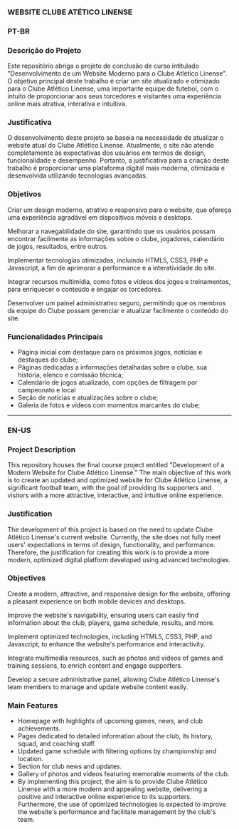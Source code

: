 ### WEBSITE CLUBE ATÉTICO LINENSE

### PT-BR 

### Descrição do Projeto
Este repositório abriga o projeto de conclusão de curso intitulado "Desenvolvimento de um Website Moderno para o Clube Atlético Linense". O objetivo principal deste trabalho é criar um site atualizado e otimizado para o Clube Atlético Linense, uma importante equipe de futebol, com o intuito de proporcionar aos seus torcedores e visitantes uma experiência online mais atrativa, interativa e intuitiva.

### Justificativa
O desenvolvimento deste projeto se baseia na necessidade de atualizar o website atual do Clube Atlético Linense. Atualmente, o site não atende completamente às expectativas dos usuários em termos de design, funcionalidade e desempenho. Portanto, a justificativa para a criação deste trabalho é proporcionar uma plataforma digital mais moderna, otimizada e desenvolvida utilizando tecnologias avançadas.

### Objetivos
Criar um design moderno, atrativo e responsivo para o website, que ofereça uma experiência agradável em dispositivos móveis e desktops.

Melhorar a navegabilidade do site, garantindo que os usuários possam encontrar facilmente as informações sobre o clube, jogadores, calendário de jogos, resultados, entre outros.

Implementar tecnologias otimizadas, incluindo HTML5, CSS3, PHP e Javascript, a fim de aprimorar a performance e a interatividade do site.

Integrar recursos multimídia, como fotos e vídeos dos jogos e treinamentos, para enriquecer o conteúdo e engajar os torcedores.

Desenvolver um painel administrativo seguro, permitindo que os membros da equipe do Clube possam gerenciar e atualizar facilmente o conteúdo do site.

### Funcionalidades Principais
- Página inicial com destaque para os próximos jogos, notícias e destaques do clube;
- Páginas dedicadas a informações detalhadas sobre o clube, sua história, elenco e comissão técnica;
- Calendário de jogos atualizado, com opções de filtragem por campeonato e local
- Seção de notícias e atualizações sobre o clube;
- Galeria de fotos e vídeos com momentos marcantes do clube;

------------------------------------------------------------------------------------------


### EN-US 

### Project Description
This repository houses the final course project entitled "Development of a Modern Website for Clube Atlético Linense." The main objective of this work is to create an updated and optimized website for Clube Atlético Linense, a significant football team, with the goal of providing its supporters and visitors with a more attractive, interactive, and intuitive online experience.

### Justification
The development of this project is based on the need to update Clube Atlético Linense's current website. Currently, the site does not fully meet users' expectations in terms of design, functionality, and performance. Therefore, the justification for creating this work is to provide a more modern, optimized digital platform developed using advanced technologies.

### Objectives
Create a modern, attractive, and responsive design for the website, offering a pleasant experience on both mobile devices and desktops.

Improve the website's navigability, ensuring users can easily find information about the club, players, game schedule, results, and more.

Implement optimized technologies, including HTML5, CSS3, PHP, and Javascript, to enhance the website's performance and interactivity.

Integrate multimedia resources, such as photos and videos of games and training sessions, to enrich content and engage supporters.  

Develop a secure administrative panel, allowing Clube Atlético Linense's team members to manage and update website content easily.

### Main Features
- Homepage with highlights of upcoming games, news, and club achievements.
- Pages dedicated to detailed information about the club, its history, squad, and coaching staff.
- Updated game schedule with filtering options by championship and location.
- Section for club news and updates.
- Gallery of photos and videos featuring memorable moments of the club.
- By implementing this project, the aim is to provide Clube Atlético Linense with a more modern and appealing website, delivering a positive and interactive online experience to its supporters. Furthermore, the use of optimized technologies is expected to improve the website's performance and facilitate management by the club's team.